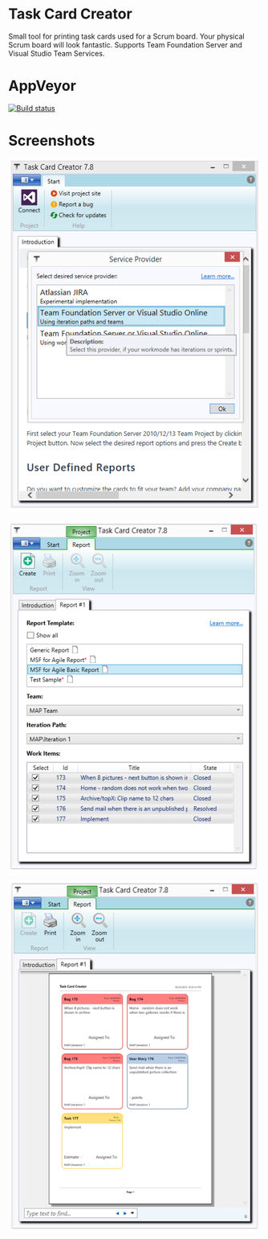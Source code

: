 # Task Card Creator
Small tool for printing task cards used for a Scrum board. Your physical Scrum board will look fantastic. Supports Team Foundation Server and Visual Studio Team Services.

# AppVeyor
[![Build status](https://ci.appveyor.com/api/projects/status/g1kb82nis02kc07c?svg=true)](https://ci.appveyor.com/project/frederiksen/task-card-creator)

# Screenshots

![Alt text](/images/screen1.png "Service provider selection")

![Alt text](/images/screen2.png "Select report")

![Alt text](/images/screen3.png "Report ready")
